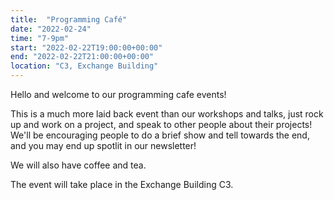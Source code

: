 ```yaml
---
title:  "Programming Café"
date: "2022-02-24"
time: "7-9pm"
start: "2022-02-22T19:00:00+00:00"
end: "2022-02-22T21:00:00+00:00"
location: "C3, Exchange Building"
---
```


Hello and welcome to our programming cafe events!

This is a much more laid back event than our workshops and talks, just rock up and work on a project, and speak to other people about their projects!
We'll be encouraging people to do a brief show and tell towards the end, and you may end up spotlit in our newsletter!

We will also have coffee and tea.

The event will take place in the Exchange Building C3.
